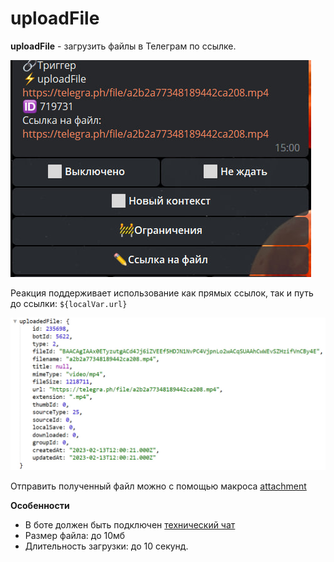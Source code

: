 # uploadFile
**uploadFile** - загрузить файлы в Телеграм по ссылке. 

![](./1.jpg)

Реакция поддерживает использование как прямых ссылок, так и путь до ссылки: `${localVar.url}`

![](./2.jpg)

Отправить полученный файл можно с помощью макроса [attachment](/ext/macros/attachment/#fileid)

**Особенности**
* В боте должен быть подключен [технический чат](https://qnext.app/docs/admin/setting/#%D0%BE%D0%B1%D1%89%D0%B8%D0%B5-%D0%BD%D0%B0%D1%81%D1%82%D1%80%D0%BE%D0%B8%D0%BA%D0%B8-%D0%B1%D0%BE%D1%82%D0%B0)
* Размер файла: до 10мб
* Длительность загрузки: до 10 секунд.



